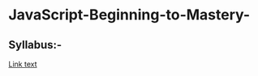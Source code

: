 # JavaScript-Beginning-to-Mastery-

  ## Syllabus:-
 [Link text](https://github.com/dipesh4036/JavaScript-Beginning-to-Mastery-/blob/main/JavaScript%20Beginning%20to%Mastery%20Syllabus.pdf)
